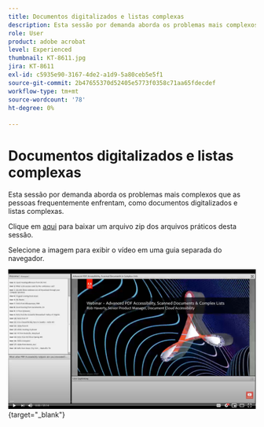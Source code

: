 ```yaml
---
title: Documentos digitalizados e listas complexas
description: Esta sessão por demanda aborda os problemas mais complexos que as pessoas frequentemente enfrentam, como documentos digitalizados e listas complexas
role: User
product: adobe acrobat
level: Experienced
thumbnail: KT-8611.jpg
jira: KT-8611
exl-id: c5935e90-3167-4de2-a1d9-5a80ceb5e5f1
source-git-commit: 2b47655370d52405e5773f0358c71aa65fdecdef
workflow-type: tm+mt
source-wordcount: '78'
ht-degree: 0%

---
```


# Documentos digitalizados e listas complexas

Esta sessão por demanda aborda os problemas mais complexos que as pessoas frequentemente enfrentam, como documentos digitalizados e listas complexas.

Clique em [aqui](../assets/accessibilitysession4.zip) para baixar um arquivo zip dos arquivos práticos desta sessão.

Selecione a imagem para exibir o vídeo em uma guia separada do navegador.

[![Vídeo da sessão 4](../assets/Accessibilitysession4_YT.png)](https://youtu.be/RuBk6DqJBFc){target="_blank"}
